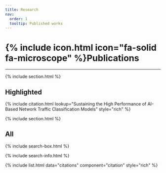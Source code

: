 ```yaml
---
title: Research
nav:
  order: 1
  tooltip: Published works
---
```


# {% include icon.html icon="fa-solid fa-microscope" %}Publications

***

{% include section.html %}

## Highlighted

{% include citation.html lookup="Sustaining the High Performance of AI-Based Network Traffic Classification Models" style="rich" %}

{% include section.html %}

## All

{% include search-box.html %}

{% include search-info.html %}

{% include list.html data="citations" component="citation" style="rich" %}
